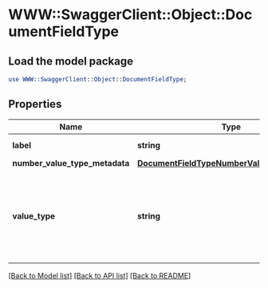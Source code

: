 # WWW::SwaggerClient::Object::DocumentFieldType

## Load the model package
```perl
use WWW::SwaggerClient::Object::DocumentFieldType;
```

## Properties
Name | Type | Description | Notes
------------ | ------------- | ------------- | -------------
**label** | **string** | Descriptive name of this field type. | 
**number_value_type_metadata** | [**DocumentFieldTypeNumberValueTypeMetadata**](DocumentFieldTypeNumberValueTypeMetadata.md) |  | [optional] 
**value_type** | **string** | The kind of value that can be submitted for this fieldType. It should be either ValueType_Number, ValueType_String, or ValueType_Photo. | 

[[Back to Model list]](../README.md#documentation-for-models) [[Back to API list]](../README.md#documentation-for-api-endpoints) [[Back to README]](../README.md)


